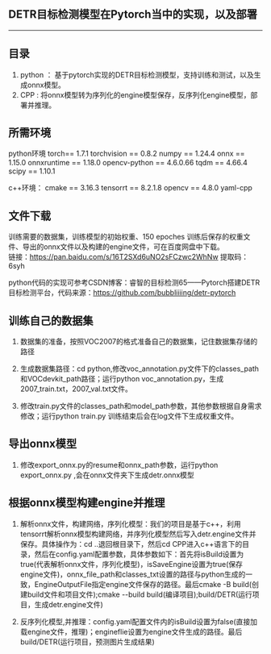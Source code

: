 ## DETR目标检测模型在Pytorch当中的实现，以及部署
---

## 目录
1. python ： 基于pytorch实现的DETR目标检测模型，支持训练和测试，以及生成onnx模型。
2. CPP    :  将onnx模型转为序列化的engine模型保存，反序列化engine模型，部署并推理。

## 所需环境
python环境
torch== 1.7.1
torchvision == 0.8.2
numpy == 1.24.4
onnx == 1.15.0
onnxruntime == 1.18.0
opencv-python == 4.6.0.66
tqdm == 4.66.4
scipy == 1.10.1

c++环境：
cmake == 3.16.3
tensorrt == 8.2.1.8
opencv == 4.8.0
yaml-cpp

## 文件下载
训练需要的数据集，训练模型的初始权重、150 epoches 训练后保存的权重文件、导出的onnx文件以及构建的engine文件，可在百度网盘中下载。  
链接：https://pan.baidu.com/s/16T2SXd6uNO2sFCzwc2WhNw 
提取码：6syh

python代码的实现可参考CSDN博客：睿智的目标检测65——Pytorch搭建DETR目标检测平台，代码来源：https://github.com/bubbliiiing/detr-pytorch

## 训练自己的数据集
1. 数据集的准备，按照VOC2007的格式准备自己的数据集，记住数据集存储的路径  

2. 生成数据集路径：cd python,修改voc_annotation.py文件下的classes_path和VOCdevkit_path路径；运行python voc_annotation.py，生成2007_train.txt，2007_val.txt文件。

3. 修改train.py文件的classes_path和model_path参数，其他参数根据自身需求修改；运行python train.py 训练结束后会在log文件下生成权重文件。

## 导出onnx模型
1. 修改export_onnx.py的resume和onnx_path参数，运行python export_onnx.py ,会在onnx文件夹下生成detr.onnx模型

## 根据onnx模型构建engine并推理
1. 解析onnx文件，构建网络，序列化模型：我们的项目是基于c++，利用tensorrt解析onnx模型构建网络，并序列化模型然后写入detr.engine文件并保存。具体操作为：cd ..退回根目录下，然后cd CPP进入c++语言下的目录，然后在config.yaml配置参数，具体参数如下：首先将isBuild设置为true(代表解析onnx文件，序列化模型)，isSaveEngine设置为true(保存engine文件)，onnx_file_path和classes_txt设置的路径与python生成的一致，EngineOutputFile指定engine文件保存的路径。最后cmake -B build(创建build文件和项目文件);cmake --build build(编译项目);build/DETR(运行项目，生成detr.engine文件)

2. 反序列化模型,并推理：config.yaml配置文件内的isBuild设置为false(直接加载engine文件，推理)；engineflie设置为engine文件生成的路径。最后build/DETR(运行项目，预测图片生成结果)




